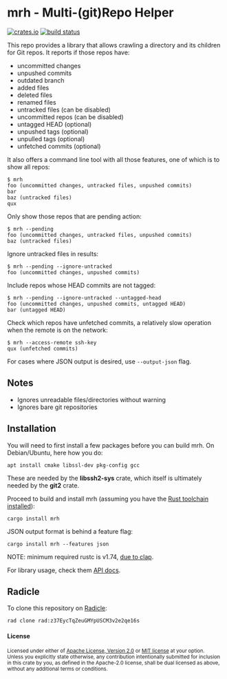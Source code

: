 # mrh - Multi-(git)Repo Helper

[![crates.io](https://img.shields.io/crates/v/mrh.svg)](https://crates.io/crates/mrh)
[![build status](https://github.com/tshepang/mrh/workflows/CI/badge.svg)](https://github.com/tshepang/mrh/actions)

This repo provides a library that allows crawling a directory and its
children for Git repos.
It reports if those repos have:

- uncommitted changes
- unpushed commits
- outdated branch
- added files
- deleted files
- renamed files
- untracked files (can be disabled)
- uncommitted repos (can be disabled)
- untagged HEAD (optional)
- unpushed tags (optional)
- unpulled tags (optional)
- unfetched commits (optional)

It also offers a command line tool with all those features,
one of which is to show all repos:

    $ mrh
    foo (uncommitted changes, untracked files, unpushed commits)
    bar
    baz (untracked files)
    qux

Only show those repos that are pending action:

    $ mrh --pending
    foo (uncommitted changes, untracked files, unpushed commits)
    baz (untracked files)

Ignore untracked files in results:

    $ mrh --pending --ignore-untracked
    foo (uncommitted changes, unpushed commits)

Include repos whose HEAD commits are not tagged:

    $ mrh --pending --ignore-untracked --untagged-head
    foo (uncommitted changes, unpushed commits, untagged HEAD)
    bar (untagged HEAD)

Check which repos have unfetched commits,
a relatively slow operation when the remote is on the network:

    $ mrh --access-remote ssh-key
    qux (unfetched commits)

For cases where JSON output is desired, use `--output-json` flag.


## Notes

- Ignores unreadable files/directories without warning
- Ignores bare git repositories


## Installation

You will need to first install a few packages before you can build mrh.
On Debian/Ubuntu, here how you do:

    apt install cmake libssl-dev pkg-config gcc

These are needed by the __libssh2-sys__ crate,
which itself is ultimately needed by the __git2__ crate.

Proceed to build and install mrh
(assuming you have the [Rust toolchain installed][install]):

    cargo install mrh

JSON output format is behind a feature flag:

    cargo install mrh --features json

NOTE: minimum required rustc is v1.74, [due to clap].

For library usage, check them [API docs][docs].

[install]: https://www.rust-lang.org/en-US/install.html
[docs]: https://docs.rs/mrh
[due to clap]: https://github.com/clap-rs/clap/pull/5343


## Radicle

To clone this repository on [Radicle]:

    rad clone rad:z37EycTqZeuGMYpUSCM3v2e2qe16s

[Radicle]: https://radicle.xyz

#### License

<sup>
Licensed under either of
<a href="LICENSE-APACHE">Apache License, Version 2.0</a>
or
<a href="LICENSE-MIT">MIT license</a>
at your option.
</sup>

<br>

<sub>
Unless you explicitly state otherwise, any contribution intentionally submitted
for inclusion in this crate by you, as defined in the Apache-2.0 license, shall
be dual licensed as above, without any additional terms or conditions.
</sub>
